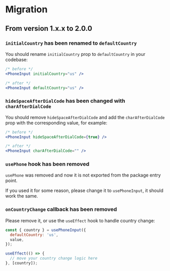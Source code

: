# Migration

## From version 1.x.x to 2.0.0

### `initialCountry` has been renamed to `defaultCountry`

You should rename `initialCountry` prop to `defaultCountry` in your codebase:

```jsx
/* before */
<PhoneInput initialCountry="us" />

/* after */
<PhoneInput defaultCountry="us" />
```

### `hideSpaceAfterDialCode` has been changed with `charAfterDialCode`

You should remove `hideSpaceAfterDialCode` and add the `charAfterDialCode` prop with the corresponding value, for example:

```jsx
/* before */
<PhoneInput hideSpaceAfterDialCode={true} />

/* after */
<PhoneInput charAfterDialCode="" />
```

### `usePhone` hook has been removed

`usePhone` was removed and now it is not exported from the package entry point.

If you used it for some reason, please change it to `usePhoneInput`, it should work the same.

### `onCountryChange` callback has been removed

Please remove it, or use the `useEffect` hook to handle country change:

```jsx
const { country } = usePhoneInput({
  defaultCountry: 'us',
  value,
});

useEffect(() => {
  // move your country change logic here
}, [country]);
```

